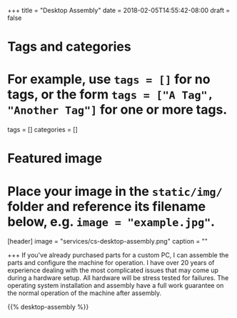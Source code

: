 +++
title = "Desktop Assembly"
date = 2018-02-05T14:55:42-08:00
draft = false

# Tags and categories
# For example, use `tags = []` for no tags, or the form `tags = ["A Tag", "Another Tag"]` for one or more tags.
tags = []
categories = []

# Featured image
# Place your image in the `static/img/` folder and reference its filename below, e.g. `image = "example.jpg"`.
[header]
image = "services/cs-desktop-assembly.png"
caption = ""

+++
If you've already purchased parts for a custom PC, I can assemble the parts and configure the machine for operation. I have over 20 years of experience dealing with the most complicated issues that may come up during a hardware setup. All hardware will be stress tested for failures. The operating system installation and assembly have a full work guarantee on the normal operation of the machine after assembly.<!--more-->

{{% desktop-assembly %}}